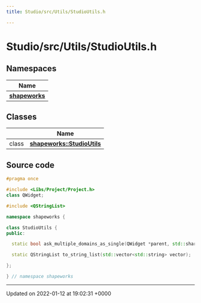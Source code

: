 ```yaml
---
title: Studio/src/Utils/StudioUtils.h

---
```


# Studio/src/Utils/StudioUtils.h



## Namespaces

| Name           |
| -------------- |
| **[shapeworks](../Namespaces/namespaceshapeworks.md)**  |

## Classes

|                | Name           |
| -------------- | -------------- |
| class | **[shapeworks::StudioUtils](../Classes/classshapeworks_1_1StudioUtils.md)**  |




## Source code

```cpp
#pragma once

#include <Libs/Project/Project.h>
class QWidget;

#include <QStringList>

namespace shapeworks {

class StudioUtils {
public:

  static bool ask_multiple_domains_as_single(QWidget *parent, std::shared_ptr<Project> project);

  static QStringList to_string_list(std::vector<std::string> vector);

};

} // namespace shapeworks
```


-------------------------------

Updated on 2022-01-12 at 19:02:31 +0000

